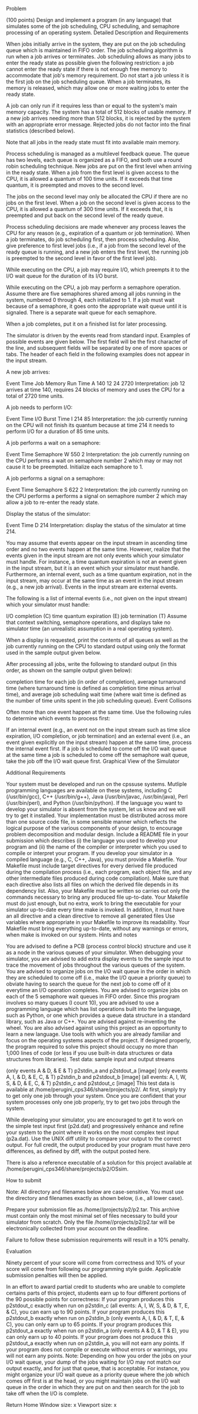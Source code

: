  Problem

(100 points) Design and implement a program (in any language) that simulates some of the job scheduling, CPU scheduling, and semaphore processing of an operating system.
Detailed Description and Requirements

When jobs initially arrive in the system, they are put on the job scheduling queue which is maintained in FIFO order. The job scheduling algorithm is run when a job arrives or terminates. Job scheduling allows as many jobs to enter the ready state as possible given the following restriction: a job cannot enter the ready state if there is not enough free memory to accommodate that job's memory requirement. Do not start a job unless it is the first job on the job scheduling queue. When a job terminates, its memory is released, which may allow one or more waiting jobs to enter the ready state.

A job can only run if it requires less than or equal to the system's main memory capacity. The system has a total of 512 blocks of usable memory. If a new job arrives needing more than 512 blocks, it is rejected by the system with an appropriate error message. Rejected jobs do not factor into the final statistics (described below).

Note that all jobs in the ready state must fit into available main memory.

Process scheduling is managed as a multilevel feedback queue. The queue has two levels, each queue is organized as a FIFO, and both use a round robin scheduling technique. New jobs are put on the first level when arriving in the ready state. When a job from the first level is given access to the CPU, it is allowed a quantum of 100 time units. If it exceeds that time quantum, it is preempted and moves to the second level.

The jobs on the second level may only be allocated the CPU if there are no jobs on the first level. When a job on the second level is given access to the CPU, it is allowed a quantum of 300 time units. If it exceeds that, it is preempted and put back on the second level of the ready queue.

Process scheduling decisions are made whenever any process leaves the CPU for any reason (e.g., expiration of a quantum or job termination). When a job terminates, do job scheduling first, then process scheduling. Also, give preference to first level jobs (i.e., if a job from the second level of the ready queue is running, and a new job enters the first level, the running job is preempted to the second level in favor of the first level job).

While executing on the CPU, a job may require I/O, which preempts it to the I/O wait queue for the duration of its I/O burst.

While executing on the CPU, a job may perform a semaphore operation. Assume there are five semaphores shared among all jobs running in the system, numbered 0 through 4, each initialized to 1. If a job must wait because of a semaphore, it goes onto the appropriate wait queue until it is signaled. There is a separate wait queue for each semaphore.

When a job completes, put it on a finished list for later processing.

The simulator is driven by the events read from standard input. Examples of possible events are given below. The first field will be the first character of the line, and subsequent fields will be separated by one of more spaces or tabs. The header of each field in the following examples does not appear in the input stream.

A new job arrives:

Event Time Job Memory Run Time
A     140  12  24     2720
Interpretation: job 12 arrives at time 140, requires 24 blocks of memory and uses the CPU for a total of 2720 time units.

A job needs to perform I/O:

Event Time I/O Burst Time
I     214  85
Interpretation: the job currently running on the CPU will not finish its quantum because at time 214 it needs to perform I/O for a duration of 85 time units.

A job performs a wait on a semaphore:

Event Time Semaphore
W     550  2
Interpretation: the job currently running on the CPU performs a wait on semaphore number 2 which may or may not cause it to be preempted. Initialize each semaphore to 1.

A job performs a signal on a semaphore:

Event Time Semaphore
S     622  2
Interpretation: the job currently running on the CPU performs a performs a signal on semaphore number 2 which may allow a job to re-enter the ready state.

Display the status of the simulator:

Event Time
D     214
Interpretation: display the status of the simulator at time 214.

You may assume that events appear on the input stream in ascending time order and no two events happen at the same time. However, realize that the events given in the input stream are not only events which your simulator must handle. For instance, a time quantum expiration is not an event given in the input stream, but it is an event which your simulator must handle. Furthermore, an internal event, such as a time quantum expiration, not in the input stream, may occur at the same time as an event in the input stream (e.g., a new job arrival). Events in the input stream are external events.

The following is a list of internal events (i.e., not given on the input stream) which your simulator must handle:

I/O completion (C)
time quantum expiration (E)
job termination (T)
Assume that context switching, semaphore operations, and displays take no simulator time (an unrealistic assumption in a real operating system).

When a display is requested, print the contents of all queues as well as the job currently running on the CPU to standard output using only the format used in the sample output given below.

After processing all jobs, write the following to standard output (in this order, as shown on the sample output given below):

completion time for each job (in order of completion),
average turnaround time (where turnaround time is defined as completion time minus arrival time), and
average job scheduling wait time (where wait time is defined as the number of time units spent in the job scheduling queue).
Event Collisons

Often more than one event happen at the same time. Use the following rules to determine which events to process first:

If an internal event (e.g., an event not on the input stream such as time slice expiration, I/O completion, or job termination) and an external event (i.e., an event given explicitly on the input stream) happen at the same time, process the internal event first.
If a job is scheduled to come off the I/O wait queue at the same time a job is scheduled to come off the semaphore wait queue, take the job off the I/O wait queue first.
Graphical View of the Simulator


Additional Requirements

Your system must be developed and run on the cpssuse systems. Mutliple programming languages are available on these systems, including C (/usr/bin/gcc), C++ (/usr/bin/g++), Java (/usr/bin/javac, /usr/bin/java), Perl (/usr/bin/perl), and Python (/usr/bin/python). If the language you want to develop your simulator is absent from the system, let us know and we will try to get it installed.
Your implementation must be distributed across more than one source code file, in some sensible manner which reflects the logical purpose of the various components of your design, to encourage problem decomposition and modular design.
Include a README file in your submission which describes (i) the language you used to develop your program and (ii) the name of the compiler or interpreter which you used to compile or interpret your program.
If you develop your simulator in a compiled language (e.g., C, C++, Java), you must provide a Makefile. Your Makefile must include target directives for every derived file produced during the compilation process (i.e., each program, each object file, and any other intermediate files produced during code compilation). Make sure that each directive also lists all files on which the derived file depends in its dependency list. Also, your Makefile must be written so carries out only the commands necessary to bring any produced file up-to-date. Your Makefile must do just enough, but no extra, work to bring the executable for your simulator up-to-date every time make is invoked. In addition, it must have an all directive and a clean directive to remove all generated files Use variables where appropriate in your Makefile to improve its readability. Your Makefile must bring everything up-to-date, without any warnings or errors, when make is invoked on our system.
Hints and notes

You are advised to define a PCB (process control block) structure and use it as a node in the various queues of your simulator.
When debugging your simulator, you are advised to add extra display events to the sample input to trace the movement of jobs throughout the various queues of the system.
You are advised to organize jobs on the I/O wait queue in the order in which they are scheduled to come off (i.e., make the I/O queue a priority queue) to obviate having to search the queue for the next job to come off of it everytime an I/O operation completes.
You are advised to organize jobs on each of the 5 semaphore wait queues in FIFO order.
Since this program involves so many queues (I count 10), you are advised to use a programming language which has list operations built into the language, such as Python, or one which provides a queue data structure in a standard library, such as Java or C++. You are advised against re-inventing the wheel. You are also advised against using this project as an opportunity to learn a new language. Use tools with which you are already familiar and focus on the operating systems aspects of the project.
If designed properly, the program required to solve this project should occupy no more than 1,000 lines of code (or less if you use built-in data structures or data structures from libraries).
Test data: sample input and output streams

(only events A & D, & E & T) p2stdin_a and p2stdout_a [image]
(only events A, I, & D, & E, C, & T) p2stdin_b and p2stdout_b [image]
(all events: A, I, W, S, & D, & E, C, & T) p2stdin_c and p2stdout_c [image]
This test data is available at /home/perugini_cps346/share/projects/p2/. At first, simply try to get only one job through your system. Once you are confident that your system processes only one job properly, try to get two jobs through the system.

While developing your simulator, you are encouraged to get it to work on the simple test input first (p2d.dat) and progressively enhance and refine your system to the point where it works on the most complex test input (p2a.dat).
Use the UNIX diff utility to compare your output to the correct output. For full credit, the output produced by your program must have zero differences, as defined by diff, with the output posted here.

There is also a reference executable of a solution for this project available at /home/perugini_cps346/share/projects/p2/OSsim.

How to submit

Note: All directory and filenames below are case-sensitive. You must use the directory and filenames exactly as shown below, (i.e., all lower case).

Prepare your submission file as /home/<logname>/projects/p2/p2.tar. This archive must contain only the most minimal set of files necessary to build your simulator from scratch. Only the file /home/<logname>/projects/p2/p2.tar will be electronically collected from your account on the deadline.

Failure to follow these submission requirements will result in a 10% penalty.

Evaluation

Ninety percent of your score will come from correctness and 10% of your score will come from following our programming style guide. Applicable submission penalties will then be applied.

In an effort to award partial credit to students who are unable to complete certains parts of this project, students earn up to four different portions of the 90 possible points for correctness:
If your program produces this p2stdout_c exactly when run on p2stdin_c (all events: A, I, W, S, & D, & T, E, & C), you can earn up to 90 points.
If your program produces this p2stdout_b exactly when run on p2stdin_b (only events A, I, & D, & T, E, & C), you can only earn up to 65 points.
If your program produces this p2stdout_a exactly when run on p2stdin_a (only events A & D, & T & E), you can only earn up to 40 points.
If your program does not produce this p2stdout_a exactly when run on p2stdin_a, you will not earn any points.
If your program does not compile or execute without errors or warnings, you will not earn any points.
Note: Depending on how you order the jobs on your I/O wait queue, your dump of the jobs waiting for I/O may not match our output exactly, and for just that queue, that is acceptable. For instance, you might organize your I/O wait queue as a priority queue where the job which comes off first is at the head, or you might maintain jobs on the I/O wait queue in the order in which they are put on and then search for the job to take off when the I/O is complete.

Return Home
Window size: x 
Viewport size: x